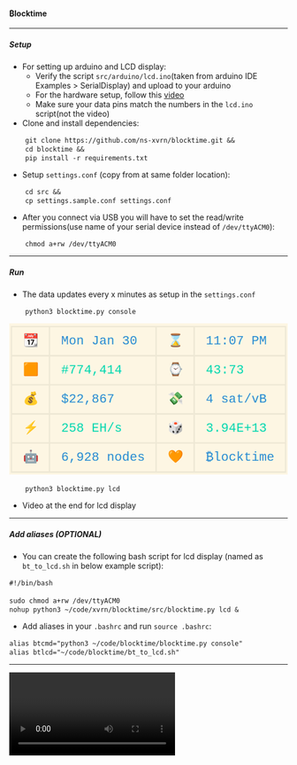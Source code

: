 #### ₿locktime

---
##### Setup
- For setting up arduino and LCD display:
    - Verify the script `src/arduino/lcd.ino`(taken from arduino IDE Examples > SerialDisplay) and upload to your arduino
    - For the hardware setup, follow this [video](https://www.youtube.com/watch?v=_6_F6B0rd6M)
    - Make sure your data pins match the numbers in the `lcd.ino` script(not the video)
- Clone and install dependencies: 
```
    git clone https://github.com/ns-xvrn/blocktime.git &&
    cd blocktime &&
    pip install -r requirements.txt
```
- Setup `settings.conf` (copy from at same folder location):
```
    cd src &&
    cp settings.sample.conf settings.conf
```
- After you connect via USB you will have to set the read/write permissions(use name of your serial device instead of `/dev/ttyACM0`):
```
    chmod a+rw /dev/ttyACM0
```


---
##### Run


- The data updates every x minutes as setup in the `settings.conf`
```
    python3 blocktime.py console
```
![alt blocktime_console](blocktime_console.png)


```
    python3 blocktime.py lcd
```
- Video at the end for lcd display
---
##### Add aliases (OPTIONAL)

- You can create the following bash script for lcd display (named as `bt_to_lcd.sh` in below example script):
```
#!/bin/bash

sudo chmod a+rw /dev/ttyACM0
nohup python3 ~/code/xvrn/blocktime/src/blocktime.py lcd &
```

- Add aliases in your `.bashrc` and run `source .bashrc`:
```
alias btcmd="python3 ~/code/blocktime/blocktime.py console"
alias btlcd="~/code/blocktime/bt_to_lcd.sh"
```

---

<video src="https://user-images.githubusercontent.com/120062368/215665950-1288a0fc-420f-4e0b-b3a7-4f6c2da62705.mp4"> </video>

